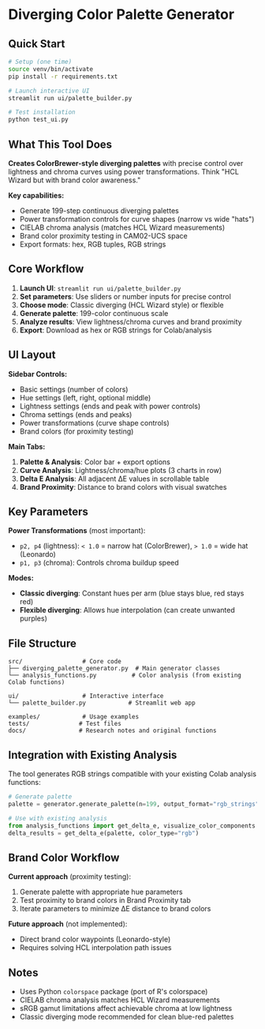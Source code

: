 # Diverging Color Palette Generator

## Quick Start

```bash
# Setup (one time)
source venv/bin/activate
pip install -r requirements.txt

# Launch interactive UI
streamlit run ui/palette_builder.py

# Test installation
python test_ui.py
```

## What This Tool Does

**Creates ColorBrewer-style diverging palettes** with precise control over lightness and chroma curves using power transformations. Think "HCL Wizard but with brand color awareness."

**Key capabilities:**
- Generate 199-step continuous diverging palettes  
- Power transformation controls for curve shapes (narrow vs wide "hats")
- CIELAB chroma analysis (matches HCL Wizard measurements)
- Brand color proximity testing in CAM02-UCS space
- Export formats: hex, RGB tuples, RGB strings

## Core Workflow

1. **Launch UI**: `streamlit run ui/palette_builder.py`
2. **Set parameters**: Use sliders or number inputs for precise control
3. **Choose mode**: Classic diverging (HCL Wizard style) or flexible
4. **Generate palette**: 199-color continuous scale
5. **Analyze results**: View lightness/chroma curves and brand proximity
6. **Export**: Download as hex or RGB strings for Colab/analysis

## UI Layout

**Sidebar Controls:**
- Basic settings (number of colors)
- Hue settings (left, right, optional middle)  
- Lightness settings (ends and peak with power controls)
- Chroma settings (ends and peaks)
- Power transformations (curve shape controls)
- Brand colors (for proximity testing)

**Main Tabs:**
1. **Palette & Analysis**: Color bar + export options
2. **Curve Analysis**: Lightness/chroma/hue plots (3 charts in row)
3. **Delta E Analysis**: All adjacent ΔE values in scrollable table
4. **Brand Proximity**: Distance to brand colors with visual swatches

## Key Parameters

**Power Transformations** (most important):
- `p2, p4` (lightness): `< 1.0` = narrow hat (ColorBrewer), `> 1.0` = wide hat (Leonardo)
- `p1, p3` (chroma): Controls chroma buildup speed

**Modes:**
- **Classic diverging**: Constant hues per arm (blue stays blue, red stays red)
- **Flexible diverging**: Allows hue interpolation (can create unwanted purples)

## File Structure

```
src/                 # Core code
├── diverging_palette_generator.py  # Main generator classes
└── analysis_functions.py          # Color analysis (from existing Colab functions)

ui/                  # Interactive interface  
└── palette_builder.py            # Streamlit web app

examples/            # Usage examples
tests/              # Test files
docs/               # Research notes and original functions
```

## Integration with Existing Analysis

The tool generates RGB strings compatible with your existing Colab analysis functions:

```python
# Generate palette
palette = generator.generate_palette(n=199, output_format="rgb_strings")

# Use with existing analysis
from analysis_functions import get_delta_e, visualize_color_components
delta_results = get_delta_e(palette, color_type="rgb")
```

## Brand Color Workflow

**Current approach** (proximity testing):
1. Generate palette with appropriate hue parameters
2. Test proximity to brand colors in Brand Proximity tab
3. Iterate parameters to minimize ΔE distance to brand colors

**Future approach** (not implemented):
- Direct brand color waypoints (Leonardo-style)
- Requires solving HCL interpolation path issues

## Notes

- Uses Python `colorspace` package (port of R's colorspace)
- CIELAB chroma analysis matches HCL Wizard measurements
- sRGB gamut limitations affect achievable chroma at low lightness
- Classic diverging mode recommended for clean blue-red palettes
